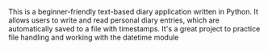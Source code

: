 This is a beginner-friendly text-based diary application written in Python. It allows users to write and read personal diary entries, which are automatically saved to a file with timestamps. It's a great project to practice file handling and working with the datetime module
